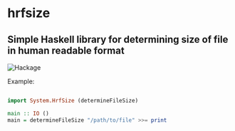 # hrfsize

## Simple Haskell library for determining size of file in human readable format

![Hackage](https://img.shields.io/hackage/v/hrfsize.svg?style=plastic)

Example:

```haskell

import System.HrfSize (determineFileSize)

main :: IO ()
main = determineFileSize "/path/to/file" >>= print

```
